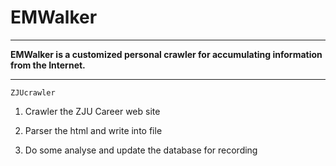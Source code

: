 # EMWalker
-----------

**EMWalker is a customized personal crawler for accumulating information from the Internet.**

-----------
```ZJUcrawler```<br>
1. Crawler the ZJU Career web site

2. Parser the html and write into file

3. Do some analyse and update the database for recording
